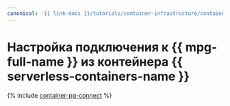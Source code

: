 ```yaml
---
canonical: '{{ link-docs }}/tutorials/container-infrastructure/container-pg-connect'
---
```


# Настройка подключения к {{ mpg-full-name }} из контейнера {{ serverless-containers-name }}

{% include [container-pg-connect](../../_tutorials/serverless/container-pg-connect.md) %}
